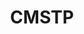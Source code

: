 ---
layout: media
title: "CMSTP"
show_excerpt: true
categories: visual
excerpt: "[See this project on Github](https://github.com/nwaxiomatic/color-ms-turing-patterns)"
ads: false
share: false
image:
  id: 22342127515
---